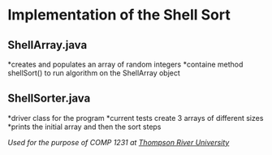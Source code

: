 # Implementation of the Shell Sort
## ShellArray.java
*creates and populates an array of random integers
*containe method shellSort() to run algorithm on the ShellArray object

## ShellSorter.java
*driver class for the program
*current tests create 3 arrays of different sizes
*prints the initial array and then the sort steps 

*Used for the purpose of COMP 1231 at [Thompson River University](https://www.tru.ca/)*
